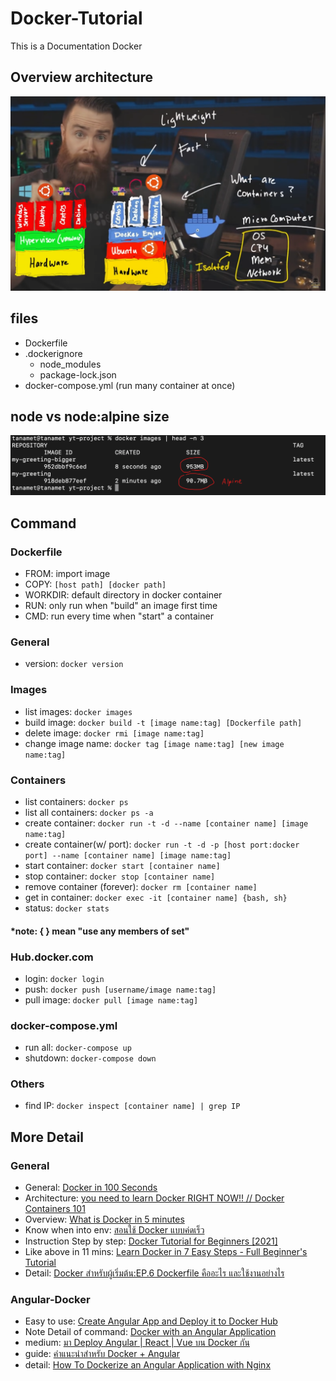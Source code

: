 # Docker-Tutorial

This is a Documentation Docker

## Overview architecture
![architecture](img/architecture.png)

## files
- Dockerfile
- .dockerignore
  - node_modules
  - package-lock.json
- docker-compose.yml (run many container at once)

## node vs node:alpine size
![node vs node:alpine picture](img/node_vs_node-alpine.png)


## Command
### Dockerfile
- FROM: import image
- COPY: ```[host path] [docker path]```
- WORKDIR: default directory in docker container
- RUN: only run when "build" an image first time
- CMD: run every time when "start" a container
### General
- version: ```docker version```
### Images
- list images: ```docker images```
- build image: ```docker build -t [image name:tag] [Dockerfile path]```
- delete image: ```docker rmi [image name:tag]```
- change image name: ```docker tag [image name:tag] [new image name:tag]```
### Containers
- list containers: ```docker ps```
- list all containers: ```docker ps -a```
- create container: ```docker run -t -d --name [container name] [image name:tag]```
- create container(w/ port): ```docker run -t -d -p [host port:docker port] --name [container name] [image name:tag]```
- start container: ```docker start [container name]```
- stop container: ```docker stop [container name]```
- remove container (forever): ```docker rm [container name]```
- get in container: ```docker exec -it [container name] {bash, sh}```
- status: ```docker stats```
#### *note: { } mean "use any members of set"
### Hub.docker.com
- login: ```docker login```
- push: ```docker push [username/image name:tag]```
- pull image: ```docker pull [image name:tag]```
### docker-compose.yml
- run all: ```docker-compose up```
- shutdown: ```docker-compose down```

### Others
- find IP: ```docker inspect [container name] | grep IP```

## More Detail
### General
  - General: [Docker in 100 Seconds](https://www.youtube.com/watch?v=Gjnup-PuquQ&ab_channel=Fireship)
  - Architecture: [you need to learn Docker RIGHT NOW!! // Docker Containers 101](https://www.youtube.com/watch?v=eGz9DS-aIeY&ab_channel=NetworkChuck)
  - Overview: [What is Docker in 5 minutes](https://www.youtube.com/watch?v=_dfLOzuIg2o&ab_channel=TechSquidTV)
  - Know when into env: [สอนใช้ Docker แบบค่ดเร็ว](https://www.youtube.com/watch?v=8TSvoTp3Lyo&ab_channel=Techcast)
  - Instruction Step by step: [Docker Tutorial for Beginners [2021]](https://www.youtube.com/watch?v=pTFZFxd4hOI&ab_channel=ProgrammingwithMosh)
  - Like above in 11 mins: [Learn Docker in 7 Easy Steps - Full Beginner's Tutorial](https://www.youtube.com/watch?v=gAkwW2tuIqE&ab_channel=Fireship)
  - Detail: [Docker สำหรับผู้เริ่มต้น:EP.6 Dockerfile คืออะไร และใช้งานอย่างไร](https://www.youtube.com/watch?v=IW11V1ZRSbI&ab_channel=Born2LearnTH)
### Angular-Docker
  - Easy to use: [Create Angular App and Deploy it to Docker Hub](https://www.youtube.com/watch?v=etA5xiX5TCA&ab_channel=freeCodeCamp.org)
  - Note Detail of command: [Docker with an Angular Application](https://www.youtube.com/watch?v=MbA71IuYUhg&ab_channel=JakeCyr)
  - medium: [มา Deploy Angular | React | Vue บน Docker กัน
](https://medium.com/nellika/%E0%B8%A1%E0%B8%B2-deploy-angular-react-vue-%E0%B8%9A%E0%B8%99-docker-%E0%B8%81%E0%B8%B1%E0%B8%99-db3c0c3e7073)
- guide: [คำแนะนำสำหรับ Docker + Angular](https://www.somkiat.cc/docker-and-angular/)
- detail: [How To Dockerize an Angular Application with Nginx](https://www.indellient.com/blog/how-to-dockerize-an-angular-application-with-nginx/)